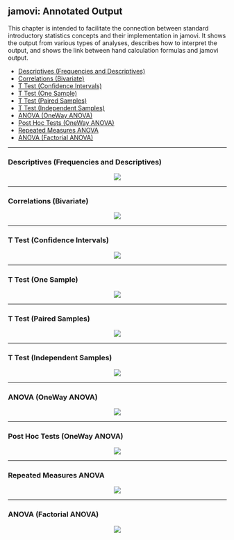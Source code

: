## jamovi: Annotated Output

This chapter is intended to facilitate the connection between standard introductory statistics concepts and their implementation in jamovi. It shows the output from various types of analyses, describes how to interpret the output, and shows the link between hand calculation formulas and jamovi output.

- [Descriptives (Frequencies and Descriptives)](#descriptives-frequencies-and-descriptives)
- [Correlations (Bivariate)](#correlations-bivariate)
- [T Test (Confidence Intervals)](#t-test-confidence-intervals)
- [T Test (One Sample)](#t-test-one-sample)
- [T Test (Paired Samples)](#t-test-paired-samples)
- [T Test (Independent Samples)](#t-test-independent-samples)
- [ANOVA (OneWay ANOVA)](#anova-oneway-anova)
- [Post Hoc Tests (OneWay ANOVA)](#post-hoc-tests-oneway-anova)
- [Repeated Measures ANOVA](#repeated-measures-anova)
- [ANOVA (Factorial ANOVA)](#anova-factorial-anova)

---

### Descriptives (Frequencies and Descriptives)

<p align="center"><kbd><img src="descriptives.png"></kbd></p>

---

### Correlations (Bivariate)

<p align="center"><kbd><img src="correlations.png"></kbd></p>

---

### T Test (Confidence Intervals)

<p align="center"><kbd><img src="intervals.png"></kbd></p>

---

### T Test (One Sample)

<p align="center"><kbd><img src="onesample.png"></kbd></p>

---

### T Test (Paired Samples)

<p align="center"><kbd><img src="paired.png"></kbd></p>

---

### T Test (Independent Samples)

<p align="center"><kbd><img src="independent.png"></kbd></p>

---

### ANOVA (OneWay ANOVA)

<p align="center"><kbd><img src="oneway.png"></kbd></p>

---

### Post Hoc Tests (OneWay ANOVA)

<p align="center"><kbd><img src="posthocs.png"></kbd></p>

---

### Repeated Measures ANOVA

<p align="center"><kbd><img src="repeated.png"></kbd></p>

---

### ANOVA (Factorial ANOVA)

<p align="center"><kbd><img src="factorial.png"></kbd></p>
